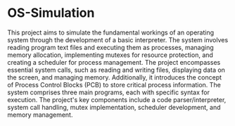 # OS-Simulation
This project aims to simulate the fundamental workings of an operating system through the development of a basic interpreter. 
The system involves reading program text files and executing them as processes, managing memory allocation, implementing mutexes for resource protection, and creating a scheduler for process management. 
The project encompasses essential system calls, such as reading and writing files, displaying data on the screen, and managing memory. 
Additionally, it introduces the concept of Process Control Blocks (PCB) to store critical process information. 
The system comprises three main programs, each with specific syntax for execution. 
The project's key components include a code parser/interpreter, system call handling, mutex implementation, scheduler development, and memory management. 
